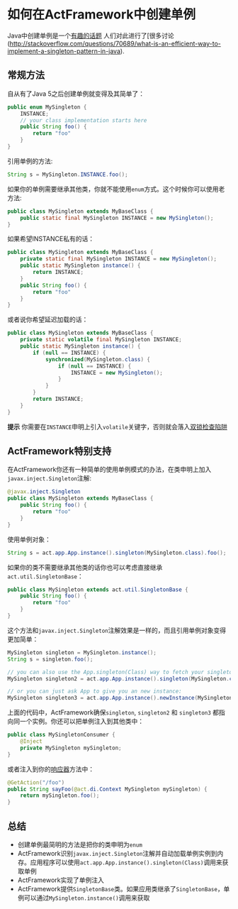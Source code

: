 # 如何在ActFramework中创建单例

Java中创建单例是一个[有趣的话题](http://www.javaworld.com/article/2073352/core-java/simply-singleton.html) 人们对此进行了[很多讨论(http://stackoverflow.com/questions/70689/what-is-an-efficient-way-to-implement-a-singleton-pattern-in-java). 

## 常规方法

自从有了Java 5之后创建单例就变得及其简单了：

```java
public enum MySingleton {
    INSTANCE;
    // your class implementation starts here
    public String foo() {
        return "foo"
    }
}
```

引用单例的方法:

```java
String s = MySingleton.INSTANCE.foo();
```

如果你的单例需要继承其他类，你就不能使用`enum`方式。这个时候你可以使用老方法:

```java
public class MySingleton extends MyBaseClass {
    public static final MySingleton INSTANCE = new MySingleton(); 
}
``` 

如果希望INSTANCE私有的话：

```java
public class MySingleton extends MyBaseClass {
    private static final MySingleton INSTANCE = new MySingleton();
    public static MySingleton instance() {
        return INSTANCE;
    } 
    public String foo() {
        return "foo"
    }
}
``` 

或者说你希望延迟加载的话：

```java
public class MySingleton extends MyBaseClass {
    private static volatile final MySingleton INSTANCE;
    public static MySingleton instance() {
        if (null == INSTANCE) {
            synchronized(MySingleton.class) {
                if (null == INSTANCE) {
                    INSTANCE = new MySingleton();
                }
            }
        }
        return INSTANCE;
    }
}
``` 

**提示** 你需要在`INSTANCE`申明上引入`volatile`关键字，否则就会落入[双锁检查陷阱](http://www.cs.umd.edu/~pugh/java/memoryModel/DoubleCheckedLocking.html)

## ActFramework特别支持

在ActFramework你还有一种简单的使用单例模式的办法，在类申明上加入`javax.inject.Singleton`注解:

```java
@javax.inject.Singleton
public class MySingleton extends MyBaseClass {
    public String foo() {
        return "foo"
    }
}
```

使用单例对象：

```java
String s = act.app.App.instance().singleton(MySingleton.class).foo();
```

如果你的类不需要继承其他类的话你也可以考虑直接继承`act.util.SingletonBase`：

```java
public class MySingleton extends act.util.SingletonBase {
    public String foo() {
        return "foo"
    }
}
```

这个方法和`javax.inject.Singleton`注解效果是一样的，而且引用单例对象变得更加简单：

```java
MySingleton singleton = MySingleton.instance();
String s = singleton.foo();

// you can also use the App.singleton(Class) way to fetch your singleton:
MySingleton singleton2 = act.app.App.instance().singleton(MySingleton.class);

// or you can just ask App to give you an new instance:
MySingleton singleton3 = act.app.App.instance().newInstance(MySingleton.class);
```

上面的代码中，ActFramework确保`singleton`, `singleton2` 和 `singleton3` 都指向同一个实例。你还可以把单例注入到其他类中：

```java
public class MySingletonConsumer {
    @Inject 
    private MySingleton mySingleton;
}
``` 

或者注入到你的[响应器](../controller.md#term)方法中：

```java
@GetAction("/foo")
public String sayFoo(@act.di.Context MySingleton mySingleton) {
    return mySingleton.foo();
}
```

## 总结

* 创建单例最简明的方法是把你的类申明为`enum`
* ActFramework识别`javax.inject.Singleton`注解并自动加载单例实例到内存。应用程序可以使用`act.app.App.instance().singleton(Class)`调用来获取单例
* ActFramework实现了单例注入
* ActFramework提供`SingletonBase`类。如果应用类继承了`SingletonBase`，单例可以通过`MySingleton.instance()`调用来获取

